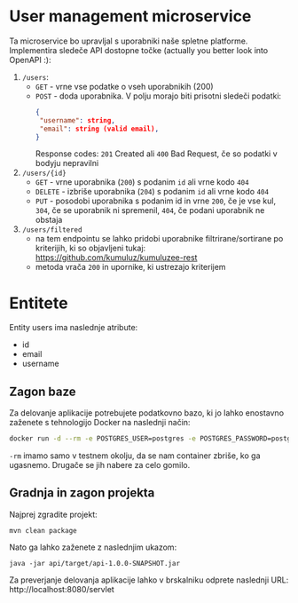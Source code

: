 # User management microservice

Ta microservice bo upravljal s uporabniki naše spletne platforme. 
Implementira sledeče API dostopne točke (actually you better look into OpenAPI :):
1. `/users`: 
   - `GET` - vrne vse podatke o vseh uporabnikih (200)
   - `POST` - doda uporabnika. V polju morajo biti prisotni sledeči podatki:
     ```json
     {
      "username": string,
      "email": string (valid email),
     }
     ```
     Response codes: `201` Created ali `400` Bad Request, če so podatki v bodyju nepravilni
2. `/users/{id}`
   - `GET` - vrne uporabnika (`200`) s podanim `id` ali vrne kodo `404`
   - `DELETE` - izbriše uporabnika (`204`) s podanim `id` ali vrne kodo `404`
   - `PUT` - posodobi uporabnika s podanim id in vrne `200`, če je vse kul, `304`, če se uporabnik ni spremenil, `404`, če podani uporabnik ne obstaja
3. `/users/filtered`
   - na tem endpointu se lahko pridobi uporabnike filtrirane/sortirane po kriterijih, ki so objavljeni tukaj: https://github.com/kumuluz/kumuluzee-rest
   - metoda vrača `200` in upornike, ki ustrezajo kriterijem

# Entitete

Entity users ima naslednje atribute:
- id
- email
- username

## Zagon baze

Za delovanje aplikacije potrebujete podatkovno bazo, ki jo lahko enostavno zaženete s tehnologijo Docker na naslednji način:

```bash
docker run -d --rm -e POSTGRES_USER=postgres -e POSTGRES_PASSWORD=postgres -e POSTGRES_DB=justphotons -p 5432:5432 postgres:13
```
`-rm` imamo samo v testnem okolju, da se nam container zbriše, ko ga ugasnemo. Drugače se jih nabere za celo gomilo.

## Gradnja in zagon projekta

Najprej zgradite projekt:

```
mvn clean package
```

Nato ga lahko zaženete z naslednjim ukazom:

```
java -jar api/target/api-1.0.0-SNAPSHOT.jar
```

Za preverjanje delovanja aplikacije lahko v brskalniku odprete naslednji URL: http://localhost:8080/servlet
